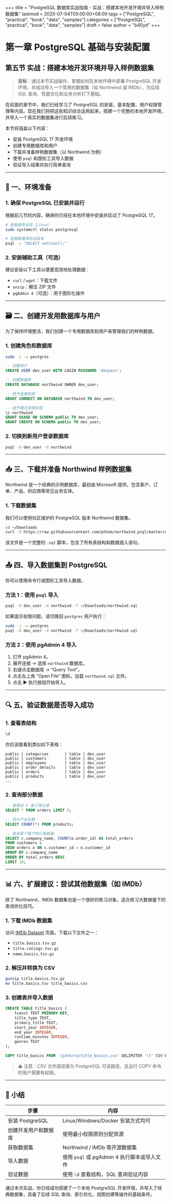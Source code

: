 +++
title = "PostgreSQL 数据库实战指南 - 实战：搭建本地开发环境并导入样例数据集"
lastmod = 2025-07-04T05:00:00+08:00
tags = ["PostgreSQL", "practical", "book", "data", "samples"]
categories = ["PostgreSQL", "practical", "book", "data", "samples"]
draft = false
author = "b40yd"
+++


# 第一章 PostgreSQL 基础与安装配置
## 第五节 实战：搭建本地开发环境并导入样例数据集

> **目标**：通过本节实战操作，掌握如何在本地环境中部署 PostgreSQL 开发环境，并成功导入一个常用的数据集（如 Northwind 或 IMDb），为后续 SQL 查询、性能优化和业务分析打下基础。

在前面的章节中，我们已经学习了 PostgreSQL 的安装、基本配置、用户权限管理等内容。现在我们将把这些知识综合运用起来，搭建一个完整的本地开发环境，并导入一个真实的数据集进行后续练习。

本节将涵盖以下内容：

- 安装 PostgreSQL 17 开发环境
- 创建专用数据库和用户
- 下载并准备样例数据集（以 Northwind 为例）
- 使用 `psql` 和图形工具导入数据
- 验证导入结果并执行简单查询

---

## 🧰 一、环境准备

### 1. 确保 PostgreSQL 已安装并运行

根据前几节的内容，确保你已经在本地环境中安装并启动了 PostgreSQL 17。

```bash
# 查看服务状态（Linux）
sudo systemctl status postgresql

# 连接数据库验证版本
psql -c "SELECT version();"
```

### 2. 安装辅助工具（可选）

建议安装以下工具以便更高效地处理数据：

- `curl` / `wget`：下载文件
- `unzip`：解压 ZIP 文件
- `pgAdmin 4`（可选）：用于图形化操作

---

## 🗃️ 二、创建开发用数据库与用户

为了保持环境整洁，我们创建一个专用数据库和用户来管理我们的样例数据。

### 1. 创建角色和数据库

```bash
sudo -i -u postgres
```

```sql
-- 创建用户
CREATE USER dev_user WITH LOGIN PASSWORD 'devpass';

-- 创建数据库
CREATE DATABASE northwind OWNER dev_user;

-- 授予连接权限
GRANT CONNECT ON DATABASE northwind TO dev_user;

-- 授予模式使用权限
\c northwind
GRANT USAGE ON SCHEMA public TO dev_user;
GRANT CREATE ON SCHEMA public TO dev_user;
```

### 2. 切换到新用户登录数据库

```bash
psql -U dev_user -d northwind
```

---

## 📥 三、下载并准备 Northwind 样例数据集

Northwind 是一个经典的示例数据库，最初由 Microsoft 提供，包含客户、订单、产品、供应商等常见业务实体。

### 1. 下载数据集

我们可以使用社区维护的 PostgreSQL 版本 Northwind 数据集。

```bash
cd ~/Downloads
curl -O https://raw.githubusercontent.com/pthom/northwind_psql/master/northwind.sql
```

该文件是一个完整的 `.sql` 脚本，包含了所有表结构和数据插入语句。

---

## 📤 四、导入数据集到 PostgreSQL

你可以使用命令行或图形工具导入数据。

### 方法 1：使用 `psql` 导入

```bash
psql -U dev_user -d northwind -f ~/Downloads/northwind.sql
```

如果提示权限问题，请切换回 `postgres` 用户执行：

```bash
sudo -i -u postgres
psql -U dev_user -d northwind -f ~/Downloads/northwind.sql
```

### 方法 2：使用 pgAdmin 4 导入

1. 打开 pgAdmin 4。
2. 展开连接 → 选择 `northwind` 数据库。
3. 右键点击数据库 → “Query Tool”。
4. 点击左上角 “Open File” 图标，加载 `northwind.sql` 文件。
5. 点击 ▶️ 执行按钮开始导入。

---

## 🔍 五、验证数据是否导入成功

### 1. 查看表结构

```sql
\d
```

你应该能看到类似如下表格：

```
public | categories       | table | dev_user
public | customers        | table | dev_user
public | employees        | table | dev_user
public | order_details    | table | dev_user
public | orders           | table | dev_user
public | products         | table | dev_user
...
```

### 2. 查询部分数据

```sql
-- 查看前 5 条订单记录
SELECT * FROM orders LIMIT 5;

-- 统计产品总数
SELECT COUNT(*) FROM products;

-- 查询某个客户的订单数量
SELECT c.company_name, COUNT(o.order_id) AS total_orders
FROM customers c
JOIN orders o ON c.customer_id = o.customer_id
GROUP BY c.company_name
ORDER BY total_orders DESC
LIMIT 10;
```

---

## 📊 六、扩展建议：尝试其他数据集（如 IMDb）

除了 Northwind，IMDb 数据集也是一个很好的练习对象，适合练习大数据量下的查询优化技巧。

### 1. 下载 IMDb 数据集

访问 [IMDb Dataset](https://www.imdb.com/interfaces/) 页面，下载以下文件之一：

- `title.basics.tsv.gz`
- `title.ratings.tsv.gz`
- `name.basics.tsv.gz`

### 2. 解压并转换为 CSV

```bash
gunzip title.basics.tsv.gz
mv title.basics.tsv title_basics.csv
```

### 3. 创建表并导入数据

```sql
CREATE TABLE title_basics (
    tconst TEXT PRIMARY KEY,
    title_type TEXT,
    primary_title TEXT,
    start_year INTEGER,
    end_year INTEGER,
    runtime_minutes INTEGER,
    genres TEXT
);

COPY title_basics FROM '/path/to/title_basics.csv' DELIMITER '\t' CSV HEADER;
```

> ⚠️ 注意：CSV 文件路径需为 PostgreSQL 可读路径，且运行 COPY 命令的用户需要有权限。

---

## 📌 小结

| 步骤 | 内容 |
|------|------|
| 安装 PostgreSQL | Linux/Windows/Docker 安装方式均可 |
| 创建开发用户和数据库 | 使用最小权限原则分配资源 |
| 获取数据集 | Northwind / IMDb 等开源数据集 |
| 导入数据 | 使用 `psql` 或 pgAdmin 4 执行脚本或导入文件 |
| 验证数据 | 使用 `\d` 查看结构，SQL 查询验证内容 |

通过本次实战，你已经成功搭建了一个本地 PostgreSQL 开发环境，并导入了经典数据集，具备了后续 SQL 查询、索引优化、视图创建等操作的基础条件。
